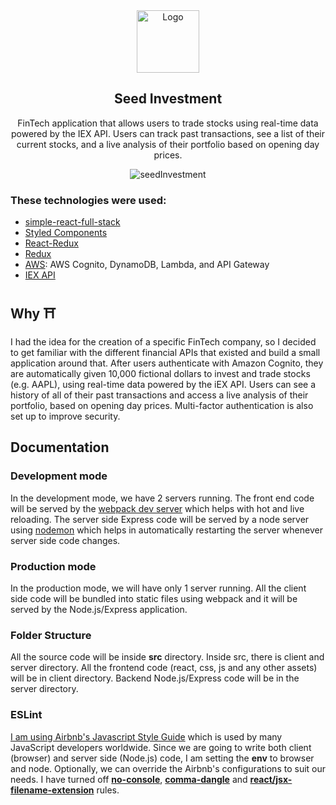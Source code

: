 <div align="center">
  <img alt="Logo" src="https://user-images.githubusercontent.com/20652426/83801530-4cead980-a677-11ea-9802-fcc5e942950b.png" width="100" />
</div>

<h2 align="center">
  Seed Investment
</h2>

<p align="center">
FinTech application that allows users to trade stocks using real-time data powered by the IEX API. Users can track past transactions, see a list of their current stocks, and a live analysis of their portfolio based on opening day prices.
</p>


<div align="center">
  <img alt="seedInvestment" src="https://user-images.githubusercontent.com/20652426/83799623-18c1e980-a674-11ea-8549-f4cbddf8dd65.png"
  width: "500" />
</div>

<h3 marginTop="20px">
These technologies were used:
</h3>

- [simple-react-full-stack](#simple-react-full-stack)
- [Styled Components](https://www.styled-components.com/)
- [React-Redux](https://react-redux.js.org/)
- [Redux](https://redux.js.org/)
- [AWS](https://aws.amazon.com/): AWS Cognito, DynamoDB, Lambda, and API Gateway
- [IEX API](https://iexcloud.io/docs/api/)


## Why ⛩

I had the idea for the creation of a specific FinTech company, so I decided to get familiar with the different financial APIs that existed and build a small application around that. After users authenticate with Amazon Cognito, they are automatically given 10,000 fictional dollars to invest and trade stocks (e.g. AAPL), using real-time data powered by the iEX API. Users can see a history of all of their past transactions and access a live analysis of their portfolio, based on opening day prices. Multi-factor authentication is also set up to improve security.

## Documentation

### Development mode

In the development mode, we have 2 servers running. The front end code will be served by the [webpack dev server](https://webpack.js.org/configuration/dev-server/) which helps with hot and live reloading. The server side Express code will be served by a node server using [nodemon](https://nodemon.io/) which helps in automatically restarting the server whenever server side code changes.

### Production mode

In the production mode, we will have only 1 server running. All the client side code will be bundled into static files using webpack and it will be served by the Node.js/Express application.

### Folder Structure

All the source code will be inside **src** directory. Inside src, there is client and server directory. All the frontend code (react, css, js and any other assets) will be in client directory. Backend Node.js/Express code will be in the server directory.

### ESLint

[I am using Airbnb's Javascript Style Guide](https://github.com/airbnb/javascript) which is used by many JavaScript developers worldwide. Since we are going to write both client (browser) and server side (Node.js) code, I am setting the **env** to browser and node. Optionally, we can override the Airbnb's configurations to suit our needs. I have turned off [**no-console**](https://eslint.org/docs/rules/no-console), [**comma-dangle**](https://eslint.org/docs/rules/comma-dangle) and [**react/jsx-filename-extension**](https://github.com/yannickcr/eslint-plugin-react/blob/master/docs/rules/jsx-filename-extension.md) rules.